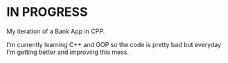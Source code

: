 # IN PROGRESS

My iteration of a Bank App in CPP.

I'm currently learning C++ and OOP so the code is pretty bad but everyday I'm getting better and improving this mess.
